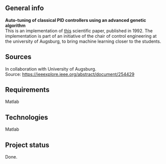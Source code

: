 ## General info
**Auto-tuning of classical PID controllers using an advanced genetic algorithm** <br>
This is an implementation of [this](https://ieeexplore.ieee.org/abstract/document/254429) scientific paper, published in 1992. The implementation is part of an initiative 
of the chair of control engineering at the university of Augsburg, to bring machine learning closer to the students.

## Sources
In collaboration with University of Augsburg. <br>
Source: https://ieeexplore.ieee.org/abstract/document/254429

## Requirements
Matlab

## Technologies
Matlab

## Project status
Done.
